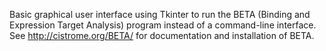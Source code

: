 Basic graphical user interface using Tkinter to run the BETA (Binding and Expression Target Analysis) program instead of a command-line interface.  
See http://cistrome.org/BETA/ for documentation and installation of BETA.
